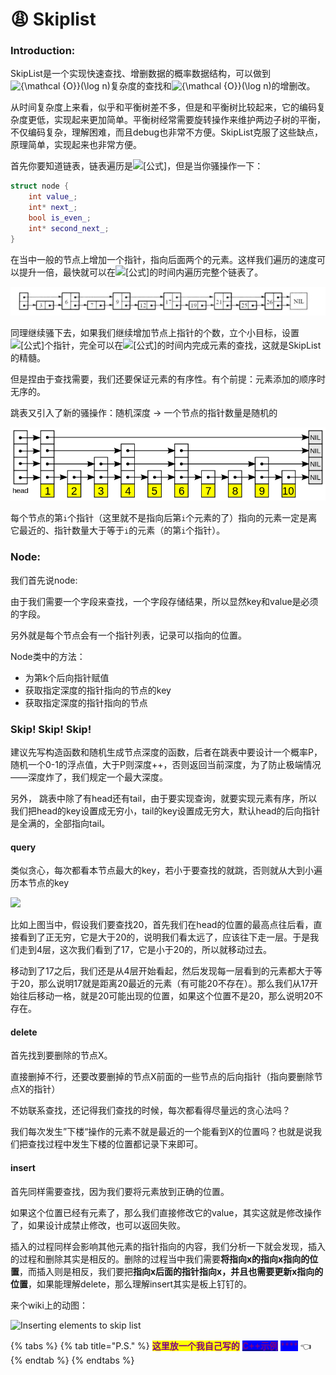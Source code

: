 # 😩 Skiplist

### Introduction:

SkipList是一个实现快速查找、增删数据的概率数据结构，可以做到![{\mathcal {O\}}(\log n)](https://wikimedia.org/api/rest\_v1/media/math/render/svg/74a9dfea91c47d1c6563e89bbcd891771b91acfa)复杂度的查找和![{\mathcal {O\}}(\log n)](https://wikimedia.org/api/rest\_v1/media/math/render/svg/74a9dfea91c47d1c6563e89bbcd891771b91acfa)的增删改。

从时间复杂度上来看，似乎和平衡树差不多，但是和平衡树比较起来，它的编码复杂度更低，实现起来更加简单。平衡树经常需要旋转操作来维护两边子树的平衡，不仅编码复杂，理解困难，而且debug也非常不方便。SkipList克服了这些缺点，原理简单，实现起来也非常方便。

首先你要知道链表，链表遍历是![\[公式\]](https://www.zhihu.com/equation?tex=O%28n%29)，但是当你骚操作一下：

```cpp
struct node {
    int value_;
    int* next_;
    bool is_even_;
    int* second_next_;
}
```

在当中一般的节点上增加一个指针，指向后面两个的元素。这样我们遍历的速度可以提升一倍，最快就可以在![\[公式\]](https://www.zhihu.com/equation?tex=O%28n%2F2%29)的时间内遍历完整个链表了。

![小优化](<../.gitbook/assets/image (4) (1).png>)

同理继续骚下去，如果我们继续增加节点上指针的个数，立个小目标，设置![\[公式\]](https://www.zhihu.com/equation?tex=%5Clog+n)个指针，完全可以在![\[公式\]](https://www.zhihu.com/equation?tex=%5Clog+n)的时间内完成元素的查找，这就是SkipList的精髓。

但是捏由于查找需要，我们还要保证元素的有序性。有个前提：元素添加的顺序时无序的。

跳表又引入了新的骚操作：随机深度 -> 一个节点的指针数量是随机的

![随机深度](<../.gitbook/assets/image (3).png>)

每个节点的第`i`个指针（这里就不是指向后第`i`个元素的了）指向的元素一定是离它最近的、指针数量大于等于`i`的元素（的第`i`个指针）。

### Node:

我们首先说node:

由于我们需要一个字段来查找，一个字段存储结果，所以显然key和value是必须的字段。

另外就是每个节点会有一个指针列表，记录可以指向的位置。

Node类中的方法：

* 为第k个后向指针赋值
* 获取指定深度的指针指向的节点的key
* 获取指定深度的指针指向的节点

### Skip! Skip! Skip!

建议先写构造函数和随机生成节点深度的函数，后者在跳表中要设计一个概率P，随机一个0-1的浮点值，大于P则深度++，否则返回当前深度，为了防止极端情况——深度炸了，我们规定一个最大深度。

另外， 跳表中除了有head还有tail，由于要实现查询，就要实现元素有序，所以我们把head的key设置成无穷小，tail的key设置成无穷大，默认head的后向指针是全满的，全部指向tail。

#### query

类似贪心，每次都看本节点最大的key，若小于要查找的就跳，否则就从大到小遍历本节点的key

![](https://pic4.zhimg.com/v2-a23986f920c2fd924725bec42e94a0ff\_b.jpg)

比如上图当中，假设我们要查找20，首先我们在head的位置的最高点往后看，直接看到了正无穷，它是大于20的，说明我们看太远了，应该往下走一层。于是我们走到4层，这次我们看到了17，它是小于20的，所以就移动过去。

移动到了17之后，我们还是从4层开始看起，然后发现每一层看到的元素都大于等于20，那么说明17就是距离20最近的元素（有可能20不存在）。那么我们从17开始往后移动一格，就是20可能出现的位置，如果这个位置不是20，那么说明20不存在。

#### delete

首先找到要删除的节点X。

直接删掉不行，还要改要删掉的节点X前面的一些节点的后向指针（指向要删除节点X的指针）

不妨联系查找，还记得我们查找的时候，每次都看得尽量远的贪心法吗？

我们每次发生”下楼“操作的元素不就是最近的一个能看到X的位置吗？也就是说我们把查找过程中发生下楼的位置都记录下来即可。

#### insert

首先同样需要查找，因为我们要将元素放到正确的位置。

如果这个位置已经有元素了，那么我们直接修改它的value，其实这就是修改操作了，如果设计成禁止修改，也可以返回失败。

插入的过程同样会影响其他元素的指针指向的内容，我们分析一下就会发现，插入的过程和删除其实是相反的。删除的过程当中我们需要**将指向x的指向x指向的位置**，而插入则是相反，我们要把**指向x后面的指针指向x，并且也需要更新x指向的位置**，如果能理解delete，那么理解insert其实是板上钉钉的。

来个wiki上的动图：

![Inserting elements to skip list](../.gitbook/assets/Skip\_list\_add\_element-en.gif)

{% tabs %}
{% tab title="P.S." %}
<mark style="color:purple;">**这里放一个我自己写的**</mark>  [<mark style="color:purple;background-color:blue;">**C++示例**</mark>](https://github.com/SleepyLGod/miscellaneous/tree/main/skiplist) <mark style="color:purple;background-color:blue;">****</mark> 👈
{% endtab %}
{% endtabs %}
